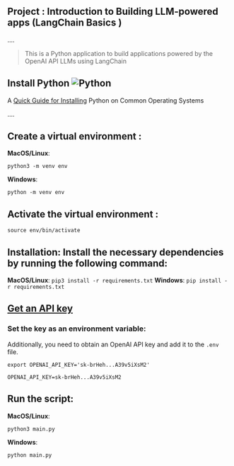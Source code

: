 ## Project : Introduction to Building LLM-powered apps (LangChain Basics )
....
> This is a Python application to build applications powered by the OpenAI API LLMs using LangChain 

## **Install Python** ![Python](img/python_65.png)

A [Quick Guide for Installing](https://github.com/PackeTsar/Install-Python/blob/master/README.md#install-python-) Python on Common Operating Systems

....

## Create a virtual environment :

**MacOS/Linux**:
```
python3 -m venv env
```
**Windows**:
```
python -m venv env
```

## Activate the virtual environment :
```
source env/bin/activate
```

## Installation: Install the necessary dependencies by running the following command:
**MacOS/Linux**:
`pip3 install -r requirements.txt`
**Windows**:
`pip install -r requirements.txt`

## [Get an API key](https://platform.openai.com/account/api-keys)

### Set the key as an environment variable:
Additionally, you need to obtain an OpenAI API key and add it to the `.env` file.

`export OPENAI_API_KEY='sk-brHeh...A39v5iXsM2'`

```
OPENAI_API_KEY=sk-brHeh...A39v5iXsM2
```

## Run the script:

**MacOS/Linux**:
```
python3 main.py
```
**Windows**:
```
python main.py



